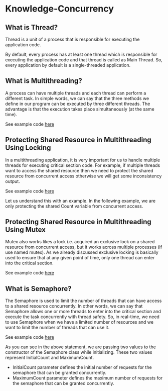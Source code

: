 # Knowledge-Concurrency

## What is Thread?
Thread is a unit of a process that is responsible for executing the application code. 

By default, every process has at least one thread which is responsible for executing the application code and that thread is called as Main Thread. So, every application by default is a single-threaded application.

## What is Multithreading?

A process can have multiple threads and each thread can perform a different task. In simple words, we can say that the three methods we define in our program can be executed by three different threads. 
The advantage is that the execution takes place simultaneously (at the same time).

See example code [here](001-Multithreading/Program.cs)

## Protecting Shared Resource in Multithreading Using Locking

In a multithreading application, it is very important for us to handle multiple threads for executing critical section code. For example, if multiple threads want to access the shared resource then we need to protect the shared resource from concurrent access otherwise we will get some inconsistency output. 

See example code [here](002-MultithreadingUsingLocking/Program.cs)

Let us understand this with an example. In the following example, we are only protecting the shared Count variable from concurrent access.

## Protecting Shared Resource in Multithreading Using  Mutex

Mutex also works likes a lock i.e. acquired an exclusive lock on a shared resource from concurrent access, but it works across multiple processes (if use named mutex). As we already discussed exclusive locking is basically used to ensure that at any given point of time, only one thread can enter into the critical section.

See example code [here](003-MultithreadingUsingMutex/Program.cs)

## What is Semaphore?

The Semaphore is used to limit the number of threads that can have access to a shared resource concurrently. In other words, we can say that Semaphore allows one or more threads to enter into the critical section and execute the task concurrently with thread safety. So, in real-time, we need to use Semaphore when we have a limited number of resources and we want to limit the number of threads that can use it.

See example code [here](004-Semaphore/Program.cs)

As you can see in the above statement, we are passing two values to the constructor of the Semaphore class while initializing. These two values represent InitialCount and MaximumCount.

- InitialCount parameter  defines the initial number of requests for the semaphore that can be granted concurrently. 
- MaximumCount parameter defines the maximum number of requests for the semaphore that can be granted concurrently.